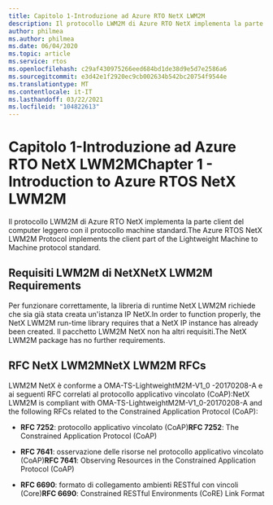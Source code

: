 ```yaml
---
title: Capitolo 1-Introduzione ad Azure RTO NetX LWM2M
description: Il protocollo LWM2M di Azure RTO NetX implementa la parte client del computer leggero con il protocollo machine standard.
author: philmea
ms.author: philmea
ms.date: 06/04/2020
ms.topic: article
ms.service: rtos
ms.openlocfilehash: c29af430975266eed684bd1de38d9e5d7e2586a6
ms.sourcegitcommit: e3d42e1f2920ec9cb002634b542bc20754f9544e
ms.translationtype: MT
ms.contentlocale: it-IT
ms.lasthandoff: 03/22/2021
ms.locfileid: "104822613"
---
```

# <a name="chapter-1---introduction-to-azure-rtos-netx-lwm2m"></a><span data-ttu-id="2b332-103">Capitolo 1-Introduzione ad Azure RTO NetX LWM2M</span><span class="sxs-lookup"><span data-stu-id="2b332-103">Chapter 1 - Introduction to Azure RTOS NetX LWM2M</span></span>

<span data-ttu-id="2b332-104">Il protocollo LWM2M di Azure RTO NetX implementa la parte client del computer leggero con il protocollo machine standard.</span><span class="sxs-lookup"><span data-stu-id="2b332-104">The Azure RTOS NetX LWM2M Protocol implements the client part of the Lightweight Machine to Machine protocol standard.</span></span>

## <a name="netx-lwm2m-requirements"></a><span data-ttu-id="2b332-105">Requisiti LWM2M di NetX</span><span class="sxs-lookup"><span data-stu-id="2b332-105">NetX LWM2M Requirements</span></span>

<span data-ttu-id="2b332-106">Per funzionare correttamente, la libreria di runtime NetX LWM2M richiede che sia già stata creata un'istanza IP NetX.</span><span class="sxs-lookup"><span data-stu-id="2b332-106">In order to function properly, the NetX LWM2M run-time library requires that a NetX IP instance has already been created.</span></span> <span data-ttu-id="2b332-107">Il pacchetto LWM2M NetX non ha altri requisiti.</span><span class="sxs-lookup"><span data-stu-id="2b332-107">The NetX LWM2M package has no further requirements.</span></span>

## <a name="netx-lwm2m-rfcs"></a><span data-ttu-id="2b332-108">RFC NetX LWM2M</span><span class="sxs-lookup"><span data-stu-id="2b332-108">NetX LWM2M RFCs</span></span>

<span data-ttu-id="2b332-109">LWM2M NetX è conforme a OMA-TS-LightweightM2M-V1_0 -20170208-A e ai seguenti RFC correlati al protocollo applicativo vincolato (CoAP):</span><span class="sxs-lookup"><span data-stu-id="2b332-109">NetX LWM2M is compliant with OMA-TS-LightweightM2M-V1_0-20170208-A and the following RFCs related to the Constrained Application Protocol (CoAP):</span></span>

- <span data-ttu-id="2b332-110">**RFC 7252**: protocollo applicativo vincolato (CoAP)</span><span class="sxs-lookup"><span data-stu-id="2b332-110">**RFC 7252**: The Constrained Application Protocol (CoAP)</span></span>

- <span data-ttu-id="2b332-111">**RFC 7641**: osservazione delle risorse nel protocollo applicativo vincolato (CoAP)</span><span class="sxs-lookup"><span data-stu-id="2b332-111">**RFC 7641**: Observing Resources in the Constrained Application Protocol (CoAP)</span></span>

- <span data-ttu-id="2b332-112">**RFC 6690**: formato di collegamento ambienti RESTful con vincoli (Core)</span><span class="sxs-lookup"><span data-stu-id="2b332-112">**RFC 6690**: Constrained RESTful Environments (CoRE) Link Format</span></span>